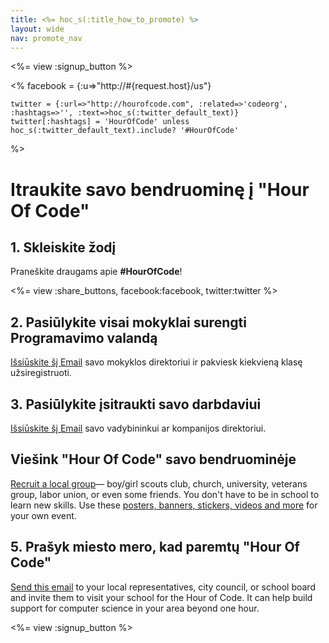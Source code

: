 ```yaml
---
title: <%= hoc_s(:title_how_to_promote) %>
layout: wide
nav: promote_nav
---
```

<%= view :signup_button %>

<%
    facebook = {:u=>"http://#{request.host}/us"}

    twitter = {:url=>"http://hourofcode.com", :related=>'codeorg', :hashtags=>'', :text=>hoc_s(:twitter_default_text)}
    twitter[:hashtags] = 'HourOfCode' unless hoc_s(:twitter_default_text).include? '#HourOfCode'
%>

# Itraukite savo bendruominę į "Hour Of Code"

## 1. Skleiskite žodį

Praneškite draugams apie **#HourOfCode**!

<%= view :share_buttons, facebook:facebook, twitter:twitter %>

## 2. Pasiūlykite visai mokyklai surengti Programavimo valandą

[Išsiūskite šį Email](<%= resolve_url('/promote/resources#sample-emails') %>) savo mokyklos direktoriui ir pakviesk kiekvieną klasę užsiregistruoti.

## 3. Pasiūlykite įsitraukti savo darbdaviui

[Išsiūskite šį Email](<%= resolve_url('/promote/resources#sample-emails') %>) savo vadybininkui ar kompanijos direktoriui.

## Viešink "Hour Of Code" savo bendruominėje

[Recruit a local group](<%= resolve_url('/promote/resources#sample-emails') %>)— boy/girl scouts club, church, university, veterans group, labor union, or even some friends. You don't have to be in school to learn new skills. Use these [posters, banners, stickers, videos and more](<%= resolve_url('/promote/resources') %>) for your own event.

## 5. Prašyk miesto mero, kad paremtų "Hour Of Code"

[Send this email](<%= resolve_url('/promote/resources#sample-emails') %>) to your local representatives, city council, or school board and invite them to visit your school for the Hour of Code. It can help build support for computer science in your area beyond one hour.

<%= view :signup_button %>
